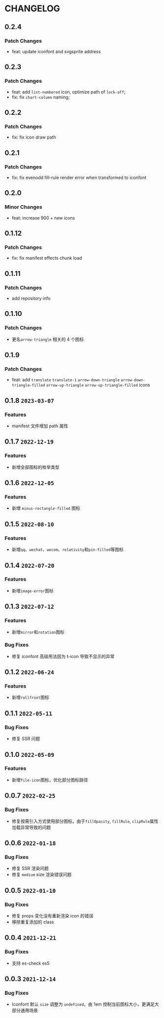 # CHANGELOG

## 0.2.4

### Patch Changes

- feat: update iconfont and svgsprite address

## 0.2.3

### Patch Changes

- feat: add `list-numbered` icon, optimize path of `lock-off`;
- fix: fix `chart-column` naming;

## 0.2.2

### Patch Changes

- fix: fix icon draw path

## 0.2.1

### Patch Changes

- fix: fix evenodd fill-rule render error when transformed to iconfont

## 0.2.0

### Minor Changes

- feat: increase 900 + new icons

## 0.1.12

### Patch Changes

- fix: fix manifest effects chunk load

## 0.1.11

### Patch Changes

- add repository info

## 0.1.10

### Patch Changes

- 更名`arrow-triangle` 相关的 4 个图标

## 0.1.9

### Patch Changes

- feat: add `translate` `translate-1` `arrow-down-triangle` `arrow-down-triangle-filled` `arrow-up-triangle` `arrow-up-triangle-filled` icons

## 0.1.8 `2023-03-07`

### Features

- manifest 文件增加 path 属性

## 0.1.7 `2022-12-19`

### Features

- 新增全部图标的枚举类型

## 0.1.6 `2022-12-05`

### Features

- 新增 `minus-rectangle-filled` 图标

## 0.1.5 `2022-08-10`

### Features

- 新增`qq`、`wechat`、`wecom`、`relativity`和`pin-filled`等图标

## 0.1.4 `2022-07-20`

### Features

- 新增`image-error`图标

## 0.1.3 `2022-07-12`

### Features

- 新增`mirror`和`rotation`图标

### Bug Fixes

- 修复 iconfont 高级用法因为 t-icon 导致不显示的异常

## 0.1.2 `2022-06-24`

### Features

- 新增`rollfront`图标

## 0.1.1 `2022-05-11`

### Bug Fixes

- 修复 SSR 问题

## 0.1.0 `2022-05-09`

### Features

- 新增`file-icon`图标，优化部分图标路径

## 0.0.7 `2022-02-25`

### Bug Fixes

- 修复按需引入方式使用部分图标，由于`fillOpacity`, `fillRule`, `clipRule`属性加载异常导致的问题

## 0.0.6 `2022-01-18`

### Bug Fixes

- 修复 SSR 渲染问题
- 修复 `medium` size 渲染错误问题

## 0.0.5 `2022-01-10`

### Bug Fixes

- 修复 props 变化没有重新渲染 icon 的错误
- 移除重复添加的 class

## 0.0.4 `2021-12-21`

### Bug Fixes

- 支持 es-check es5

## 0.0.3 `2021-12-14`

### Bug Fixes

- Iconfont 默认 `size` 调整为 `undefined`，由 1em 控制当前图标大小，更满足大部分通用场景
